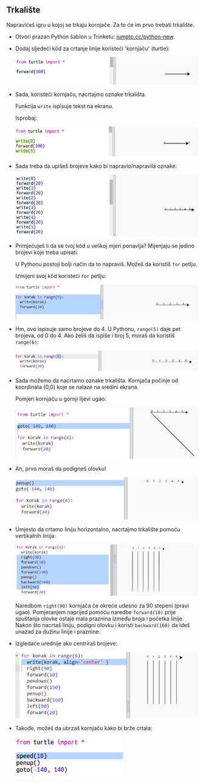 ## Trkalište

Napravićeš igru u kojoj se trkaju kornjače. Za to će im prvo trebati trkalište.

+ Otvori prazan Python šablon u Trinketu: <a href="http://jumpto.cc/python-new" target="_blank">jumpto.cc/python-new</a>.

+ Dodaj sljedeći kôd za crtanje linije koristeći 'kornjaču' (turtle):
    
    ![screenshot](images/race-forward.png)

+ Sada, koristeći kornjaču, nacrtajmo oznake trkališta.
    
    Funkcija `write` ispisuje tekst na ekranu.
    
    Isprobaj:
    
    ![screenshot](images/race-markings1.png)

+ Sada treba da upišeš brojeve kako bi napravio/napravila oznake:
    
    ![screenshot](images/race-markings2.png)

+ Primjećuješ li da se tvoj kôd u velikoj mjeri ponavlja? Mijenjaju se jedino brojevi koje treba upisati.
    
    U Pythonu postoji bolji način da to napraviš. Možeš da koristiš `for` petlju.
    
    Izmijeni svoj kôd koristeći `for` petlju:
    
    ![screenshot](images/race-for.png)

+ Hm, ovo ispisuje samo brojeve do 4. U Pythonu, `range(5)` daje pet brojeva, od 0 do 4. Ako želiš da ispiše i broj 5, moraš da koristiš `range(6)`:
    
    ![screenshot](images/race-range.png)

+ Sada možemo da nacrtamo oznake trkališta. Kornjača počinje od koordinata (0,0) koje se nalaze na sredini ekrana.
    
    Pomjeri kornjaču u gornji lijevi ugao:
    
    ![screenshot](images/race-goto.png)

+ Ah, prvo moraš da podigneš olovku!
    
    ![screenshot](images/race-penup.png)

+ Umjesto da crtamo liniju horizontalno, nacrtajmo trkalište pomoću vertikalnih linija:
    
    ![screenshot](images/race-lines.png)
    
    Naredbom `right(90)` kornjača će okreće udesno za 90 stepeni (pravi ugao). Pomjeranjem naprijed pomoću naredbe `forward(10)` prije spuštanja olovke ostaje mala praznina između broja i početka linije. Nakon što nacrtaš liniju, podigni olovku i koristi `backward(160)` da ideš unazad za dužinu linije i praznine.

+ Izgledaće urednije ako centriraš brojeve:
    
    ![screenshot](images/race-center.png)

+ Takođe, možeš da ubrzaš kornjaču kako bi brže crtala:
    
    ![screenshot](images/race-speed.png)